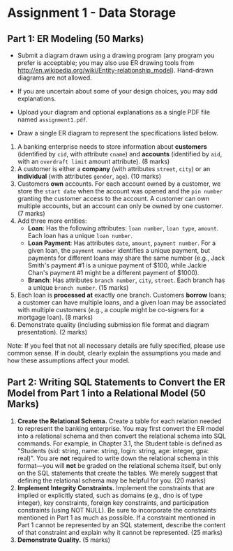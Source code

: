 # Assignment 1 - Data Storage
## Part 1: ER Modeling (50 Marks)
- Submit a diagram drawn using a drawing program (any program you prefer is acceptable; you may also use ER drawing tools from http://en.wikipedia.org/wiki/Entity-relationship_model). Hand-drawn diagrams are not allowed.
- If you are uncertain about some of your design choices, you may add explanations.
- Upload your diagram and optional explanations as a single PDF file named `assignment1.pdf`.

- Draw a single ER diagram to represent the specifications listed below.

1.  A banking enterprise needs to store information about **customers** (identified by `cid`, with attribute `cname`) and **accounts** (identified by `aid`, with an `overdraft limit` amount attribute). (8 marks)
2.  A customer is either a **company** (with attributes `street`, `city`) or an **individual** (with attributes `gender`, `age`). (10 marks)
3.  Customers **own** accounts. For each account owned by a customer, we store the `start date` when the account was opened and the `pin number` granting the customer access to the account. A customer can own multiple accounts, but an account can only be owned by one customer. (7 marks)
4.  Add three more entities:
    -   **Loan**: Has the following attributes: `loan number`, `loan type`, `amount`. Each loan has a unique `loan number`.
    -   **Loan Payment**: Has attributes `date`, `amount`, `payment number`. For a given loan, the `payment number` identifies a unique payment, but payments for different loans may share the same number (e.g., Jack Smith's payment #1 is a unique payment of $100, while Jackie Chan's payment #1 might be a different payment of $1000).
    -   **Branch**: Has attributes `branch number`, `city`, `street`. Each branch has a unique `branch number`. (15 marks)
5.  Each loan is **processed at** exactly one branch. Customers **borrow** loans; a customer can have multiple loans, and a given loan may be associated with multiple customers (e.g., a couple might be co-signers for a mortgage loan). (8 marks)
6.  Demonstrate quality (including submission file format and diagram presentation). (2 marks)

Note: If you feel that not all necessary details are fully specified, please use common sense. If in doubt, clearly explain the assumptions you made and how these assumptions affect your model.


## Part 2: Writing SQL Statements to Convert the ER Model from Part 1 into a Relational Model (50 Marks)
1.  **Create the Relational Schema.** Create a table for each relation needed to represent the banking enterprise. You may first convert the ER model into a relational schema and then convert the relational schema into SQL commands. For example, in Chapter 3.1, the Student table is defined as "Students (sid: string, name: string, login: string, age: integer, gpa: real)". You are **not** required to write down the relational schema in this format—you will **not** be graded on the relational schema itself, but only on the SQL statements that create the tables. We merely suggest that defining the relational schema may be helpful for you. (20 marks)
2.  **Implement Integrity Constraints.** Implement the constraints that are implied or explicitly stated, such as domains (e.g., dno is of type integer), key constraints, foreign key constraints, and participation constraints (using NOT NULL). Be sure to incorporate the constraints mentioned in Part 1 as much as possible. If a constraint mentioned in Part 1 cannot be represented by an SQL statement, describe the content of that constraint and explain why it cannot be represented. (25 marks)
3.  **Demonstrate Quality.** (5 marks)